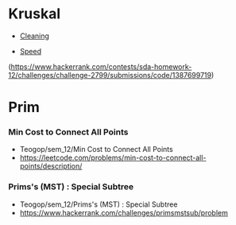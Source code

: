 # Kruskal
* [Cleaning](https://www.hackerrank.com/contests/sda-homework-12/challenges/challenge-2801/submissions/code/1387247409)

* [Speed](https://www.hackerrank.com/contests/sda-homework-12/challenges/challenge-2799)

(https://www.hackerrank.com/contests/sda-homework-12/challenges/challenge-2799/submissions/code/1387699719)

# Prim
### Min Cost to Connect All Points
* Teogop/sem_12/Min Cost to Connect All Points
* https://leetcode.com/problems/min-cost-to-connect-all-points/description/

### Prims's (MST) : Special Subtree
* Teogop/sem_12/Prims's (MST) : Special Subtree
* https://www.hackerrank.com/challenges/primsmstsub/problem
